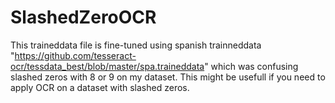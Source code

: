 # SlashedZeroOCR
This traineddata file is fine-tuned using spanish trainneddata "https://github.com/tesseract-ocr/tessdata_best/blob/master/spa.traineddata"  which was confusing slashed zeros with 8 or 9 on my dataset. This might be usefull if you need to apply OCR on a dataset with slashed zeros.
